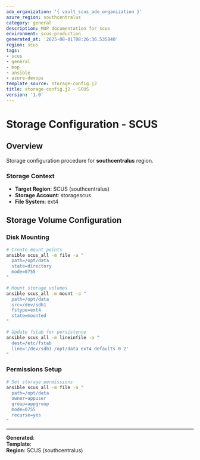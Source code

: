 ```yaml
---
ado_organization: '{ vault_scus_ado_organization }'
azure_region: southcentralus
category: general
description: MOP documentation for scus
environment: scus-production
generated_at: '2025-08-01T08:26:36.535840'
region: scus
tags:
- scus
- general
- mop
- ansible
- azure-devops
template_source: storage-config.j2
title: storage-config.j2 - SCUS
version: '1.0'
---
```



# Storage Configuration - SCUS

## Overview

Storage configuration procedure for **southcentralus** region.

### Storage Context

- **Target Region**: SCUS (southcentralus)
- **Storage Account**: storagescus
- **File System**: ext4

## Storage Volume Configuration

### Disk Mounting
```bash
# Create mount points
ansible scus_all -m file -a "
  path=/opt/data
  state=directory
  mode=0755
"

# Mount storage volumes
ansible scus_all -m mount -a "
  path=/opt/data
  src=/dev/sdb1
  fstype=ext4
  state=mounted
"

# Update fstab for persistence
ansible scus_all -m lineinfile -a "
  dest=/etc/fstab
  line='/dev/sdb1 /opt/data ext4 defaults 0 2'
"
```

### Permissions Setup
```bash
# Set storage permissions
ansible scus_all -m file -a "
  path=/opt/data
  owner=appuser
  group=appgroup
  mode=0755
  recurse=yes
"
```

---

**Generated**:   
**Template**:   
**Region**: SCUS (southcentralus)